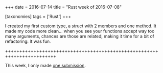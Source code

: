 +++
date = 2016-07-14
title = "Rust week of 2016-07-08"

[taxonomies]
tags = ['Rust']
+++

I created my first custom type, a struct with 2 members and one method.
It made my code more clean\... when you see your functions accept way
too many arguments, chances are those are related, making it time for a
bit of refactoring. It was fun.

++++++++++++++++++++++++++++++++++++++++++++++++++++++++++++++++++++++++

This week, I only made [one submission].

  [one submission]: https://github.com/zonyitoo/rust-ini/pull/28
